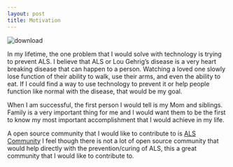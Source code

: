 ```yaml
---
layout: post
title: Motivation
---
```

![download](https://github.com/user-attachments/assets/05d781cd-cc04-43fe-beba-a4c4c9effde9)

In my lifetime, the one problem that I would solve with technology is trying to prevent ALS. I believe that ALS or Lou Gehrig’s disease is a very heart breaking disease that can happen to a person. Watching a loved one slowly lose function of their ability to walk, use their arms, and even the ability to eat. If I could find a way to use technology to prevent it or help people function like normal with the disease, that would be my goal.

When I am successful, the first person I would tell is my Mom and siblings. Family is a very important thing for me and I would want them to be the first to know my most important accomplishment that I would achieve in my life.

A open source community that I would like to contribute to is [ALS Community](https://github.com/ShadowfallStudios/ALS-Community) I feel though there is not a lot of open source community that would help directly with the prevention/curing of ALS,  this a great community that I would like to contribute to.
